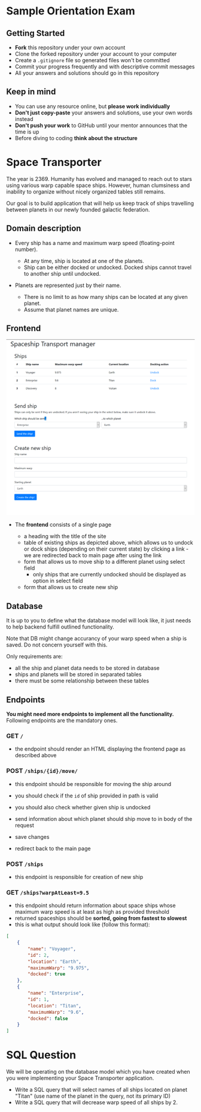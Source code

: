 # Sample Orientation Exam

## Getting Started

- **Fork** this repository under your own account
- Clone the forked repository under your account to your computer
- Create a `.gitignore` file so generated files won't be committed
- Commit your progress frequently and with descriptive commit messages
- All your answers and solutions should go in this repository

## Keep in mind

- You can use any resource online, but **please work individually**
- **Don't just copy-paste** your answers and solutions, use your own words
  instead
- **Don't push your work** to GitHub until your mentor announces that the time
  is up
- Before diving to coding **think about the structure**

# Space Transporter

The year is 2369. Humanity has evolved and managed to reach out to stars using
various warp capable space ships. However, human clumsiness and inability to organize without nicely organized tables still remains.

Our goal is to build application that will help us keep track of ships travelling
between planets in our newly founded galactic federation.

## Domain description

- Every ship has a name and maximum warp speed (floating-point number).
    - At any time, ship is located at one of the planets.
    - Ship can be either docked or undocked. Docked ships cannot travel
      to another ship until undocked.

- Planets are represented just by their name.
    - There is no limit to as how many ships can be located at any given planet.
    - Assume that planet names are unique.

## Frontend

![main](assets/frontpage.png)

- The **frontend** consists of a single page

  - a heading with the title of the site
  - table of existing ships as depicted above, which allows us
    to undock or dock ships (depending on their current state)
    by clicking a link
        - we are redirected back to main page after using the link
  - form that allows us to move ship to a different planet using
    select field
    - only ships that are currently undocked should be displayed
      as option in select field
  - form that allows us to create new ship

## Database

It is up to you to define what the database model will look
like, it just needs to help backend fulfill outlined functionality.

Note that DB might change accurancy of your warp speed when a ship
is saved. Do not concern yourself with this.

Only requirements are:

* all the ship and planet data needs to be stored in database
* ships and planets will be stored in separated tables
* there must be some relationship between these tables

## Endpoints

**You might need more endpoints to implement all the functionality.** Following
endpoints are the mandatory ones.

### GET `/`

- the endpoint should render an HTML displaying the frontend page
  as described above

### POST `/ships/{id}/move/`

- this endpoint should be responsible for moving the ship around

- you should check if the `id` of ship provided in path is valid
- you should also check whether given ship is undocked

- send information about which planet should ship move to in body of the 
  request

- save changes

- redirect back to the main page

### POST `/ships`

- this endpoint is responsible for creation of new ship

### GET `/ships?warpAtLeast=9.5`

- this endpoint should return information about space ships whose
  maximum warp speed is at least as high as provided threshold
- returned spaceships should be **sorted, going from fastest to
  slowest**
- this is what output should look like (follow this format):

```json
[
    {
        "name": "Voyager",
        "id": 2,
        "location": "Earth",
        "maximumWarp": "9.975",
        "docked": true
    },
    {
        "name": "Enterprise",
        "id": 1,
        "location": "Titan",
        "maximumWarp": "9.6",
        "docked": false
    }
]
```

# SQL Question

We will be operating on the database model which you have created when
you were implementing your Space Transporter application.

* Write a SQL query that will select names of all ships located on planet "Titan" (use name
of the planet in the query, not its primary ID)
* Write a SQL query that will decrease warp speed of all ships by 2.
